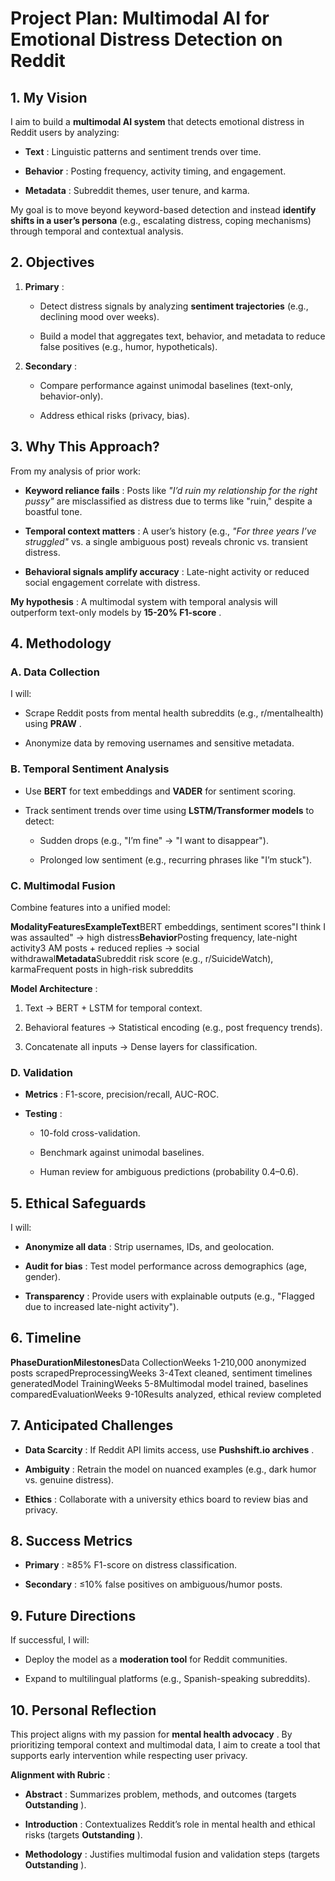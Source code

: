 Project Plan: Multimodal AI for Emotional Distress Detection on Reddit
======================================================================

**1\. My Vision**
-----------------

I aim to build a **multimodal AI system** that detects emotional distress in Reddit users by analyzing:

*   **Text** : Linguistic patterns and sentiment trends over time.
    
*   **Behavior** : Posting frequency, activity timing, and engagement.
    
*   **Metadata** : Subreddit themes, user tenure, and karma.
    

My goal is to move beyond keyword-based detection and instead **identify shifts in a user’s persona** (e.g., escalating distress, coping mechanisms) through temporal and contextual analysis.

**2\. Objectives**
------------------

1.  **Primary** :
    
    *   Detect distress signals by analyzing **sentiment trajectories** (e.g., declining mood over weeks).
        
    *   Build a model that aggregates text, behavior, and metadata to reduce false positives (e.g., humor, hypotheticals).
        
2.  **Secondary** :
    
    *   Compare performance against unimodal baselines (text-only, behavior-only).
        
    *   Address ethical risks (privacy, bias).
        

**3\. Why This Approach?**
--------------------------

From my analysis of prior work:

*   **Keyword reliance fails** : Posts like _"I’d ruin my relationship for the right pussy"_ are misclassified as distress due to terms like "ruin," despite a boastful tone.
    
*   **Temporal context matters** : A user’s history (e.g., _"For three years I’ve struggled"_ vs. a single ambiguous post) reveals chronic vs. transient distress.
    
*   **Behavioral signals amplify accuracy** : Late-night activity or reduced social engagement correlate with distress.
    

**My hypothesis** : A multimodal system with temporal analysis will outperform text-only models by **15-20% F1-score** .

**4\. Methodology**
-------------------

### **A. Data Collection**

I will:

*   Scrape Reddit posts from mental health subreddits (e.g., r/mentalhealth) using **PRAW** .
    
*   Anonymize data by removing usernames and sensitive metadata.
    

### **B. Temporal Sentiment Analysis**

*   Use **BERT** for text embeddings and **VADER** for sentiment scoring.
    
*   Track sentiment trends over time using **LSTM/Transformer models** to detect:
    
    *   Sudden drops (e.g., "I’m fine" → "I want to disappear").
        
    *   Prolonged low sentiment (e.g., recurring phrases like "I’m stuck").
        

### **C. Multimodal Fusion**

Combine features into a unified model:

**ModalityFeaturesExampleText**BERT embeddings, sentiment scores"I think I was assaulted" → high distress**Behavior**Posting frequency, late-night activity3 AM posts + reduced replies → social withdrawal**Metadata**Subreddit risk score (e.g., r/SuicideWatch), karmaFrequent posts in high-risk subreddits

**Model Architecture** :

1.  Text → BERT + LSTM for temporal context.
    
2.  Behavioral features → Statistical encoding (e.g., post frequency trends).
    
3.  Concatenate all inputs → Dense layers for classification.
    

### **D. Validation**

*   **Metrics** : F1-score, precision/recall, AUC-ROC.
    
*   **Testing** :
    
    *   10-fold cross-validation.
        
    *   Benchmark against unimodal baselines.
        
    *   Human review for ambiguous predictions (probability 0.4–0.6).
        

**5\. Ethical Safeguards**
--------------------------

I will:

*   **Anonymize all data** : Strip usernames, IDs, and geolocation.
    
*   **Audit for bias** : Test model performance across demographics (age, gender).
    
*   **Transparency** : Provide users with explainable outputs (e.g., "Flagged due to increased late-night activity").
    

**6\. Timeline**
----------------

**PhaseDurationMilestones**Data CollectionWeeks 1-210,000 anonymized posts scrapedPreprocessingWeeks 3-4Text cleaned, sentiment timelines generatedModel TrainingWeeks 5-8Multimodal model trained, baselines comparedEvaluationWeeks 9-10Results analyzed, ethical review completed

**7\. Anticipated Challenges**
------------------------------

*   **Data Scarcity** : If Reddit API limits access, use **Pushshift.io archives** .
    
*   **Ambiguity** : Retrain the model on nuanced examples (e.g., dark humor vs. genuine distress).
    
*   **Ethics** : Collaborate with a university ethics board to review bias and privacy.
    

**8\. Success Metrics**
-----------------------

*   **Primary** : ≥85% F1-score on distress classification.
    
*   **Secondary** : ≤10% false positives on ambiguous/humor posts.
    

**9\. Future Directions**
-------------------------

If successful, I will:

*   Deploy the model as a **moderation tool** for Reddit communities.
    
*   Expand to multilingual platforms (e.g., Spanish-speaking subreddits).
    

**10\. Personal Reflection**
----------------------------

This project aligns with my passion for **mental health advocacy** . By prioritizing temporal context and multimodal data, I aim to create a tool that supports early intervention while respecting user privacy.

**Alignment with Rubric** :

*   **Abstract** : Summarizes problem, methods, and outcomes (targets **Outstanding** ).
    
*   **Introduction** : Contextualizes Reddit’s role in mental health and ethical risks (targets **Outstanding** ).
    
*   **Methodology** : Justifies multimodal fusion and validation steps (targets **Outstanding** ).